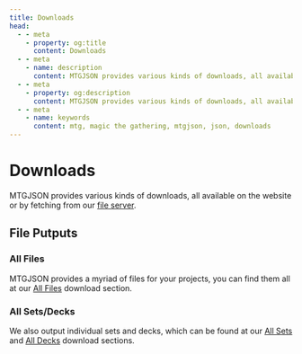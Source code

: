 ```yaml
---
title: Downloads
head:
  - - meta
    - property: og:title
      content: Downloads
  - - meta
    - name: description
      content: MTGJSON provides various kinds of downloads, all available on the website or by fetching from our file server.
  - - meta
    - property: og:description
      content: MTGJSON provides various kinds of downloads, all available on the website or by fetching from our file server.
  - - meta
    - name: keywords
      content: mtg, magic the gathering, mtgjson, json, downloads
---
```


# Downloads

MTGJSON provides various kinds of downloads, all available on the website or by fetching from our [file server](https://mtgjson.com/api/v5/).

## File Putputs

### All Files

MTGJSON provides a myriad of files for your projects, you can find them all at our [All Files](/downloads/all-files/) download section.

### All Sets/Decks

We also output individual sets and decks, which can be found at our [All Sets](/downloads/all-sets/) and [All Decks](/downloads/all-decks/) download sections.

